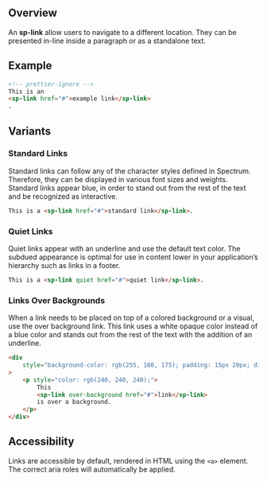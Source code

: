 ## Overview

An **sp-link** allow users to navigate to a different location. They can be presented in-line inside a paragraph or as a standalone text.

## Example

```html
<!-- prettier-ignore -->
This is an
<sp-link href="#">example link</sp-link>
.
```

## Variants

### Standard Links

Standard links can follow any of the character styles defined in Spectrum. Therefore, they can be displayed in various font sizes and weights. Standard links appear blue, in order to stand out from the rest of the text and be recognized as interactive.

<!-- prettier-ignore -->
```html
This is a <sp-link href="#">standard link</sp-link>.
```

### Quiet Links

Quiet links appear with an underline and use the default text color. The subdued appearance is optimal for use in content lower in your application’s hierarchy such as links in a footer.

<!-- prettier-ignore -->
```html
This is a <sp-link quiet href="#">quiet link</sp-link>.
```

### Links Over Backgrounds

When a link needs to be placed on top of a colored background or a visual, use the over background link. This link uses a white opaque color instead of a blue color and stands out from the rest of the text with the addition of an underline.

```html
<div
    style="background-color: rgb(255, 160, 175); padding: 15px 20px; display: inline-block;"
>
    <p style="color: rgb(240, 240, 240);">
        This
        <sp-link over-background href="#">link</sp-link>
        is over a background.
    </p>
</div>
```

## Accessibility

Links are accessible by default, rendered in HTML using the `<a>` element. The correct aria roles will automatically be applied.
